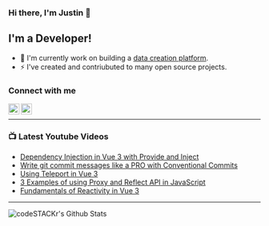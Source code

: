 ### Hi there, I'm Justin 👋

## I'm a Developer!

- 🔭 I'm currently work on building a [data creation platform](https://datatorch.io).
- ⚡ I've created and contriubuted to many open source projects.

### Connect with me

[<img align="left" alt="jsbroks | YouTube" width="22px" src="https://cdn.jsdelivr.net/npm/simple-icons@v3/icons/youtube.svg" />][youtube]
[<img align="left" alt="jsbroks | LinkedIn" width="22px" src="https://cdn.jsdelivr.net/npm/simple-icons@v3/icons/linkedin.svg" />][linkedin]

<br />

---

### 📺 Latest Youtube Videos

<!-- YOUTUBE:START -->
- [Dependency Injection in Vue 3 with Provide and Inject](https://www.youtube.com/watch?v=dOxjzgZpTfk)
- [Write git commit messages like a PRO with Conventional Commits](https://www.youtube.com/watch?v=OJqUWvmf4gg)
- [Using Teleport in Vue 3](https://www.youtube.com/watch?v=aYnm4Pc1ICY)
- [3 Examples of using Proxy and Reflect API in JavaScript](https://www.youtube.com/watch?v=yj56BCWiE28)
- [Fundamentals of Reactivity in Vue 3](https://www.youtube.com/watch?v=BFav9Z4lEXE)
<!-- YOUTUBE:END -->

---

<img align="center" alt="codeSTACKr's Github Stats" src="https://github-readme-stats.vercel.app/api?username=jsbroks&show_icons=true&hide_border=true" >


[youtube]: https://www.youtube.com/channel/UCro4e-xxAYrgwt5cOccnE0A
[github]: https://www.github.com/jsbroks
[linkedin]: https://www.linkedin.com/in/jsbroks/
